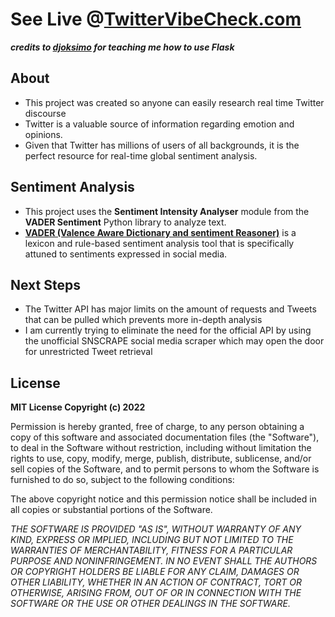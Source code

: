 # See Live @[TwitterVibeCheck.com](https://www.twittervibecheck.com)

***credits to [djoksimo](https://github.com/djoksimo) for teaching me how to use Flask***

## About
- This project was created so anyone can easily research real time Twitter discourse   
- Twitter is a valuable source of information regarding emotion and opinions.
- Given that Twitter has millions of users of all backgrounds, it is the perfect resource for real-time global sentiment analysis.

## Sentiment Analysis
- This project uses the **Sentiment Intensity Analyser** module from the **VADER Sentiment** Python library to analyze text. 
- **[VADER (Valence Aware Dictionary and sentiment Reasoner)](https://github.com/cjhutto/vaderSentiment)** is a lexicon and rule-based sentiment analysis tool that is specifically attuned to sentiments expressed in social media.

## Next Steps
- The Twitter API has major limits on the amount of requests and Tweets that can be pulled which prevents more in-depth analysis
- I am currently trying to eliminate the need for the official API by using the unofficial SNSCRAPE social media scraper which may open the door for unrestricted Tweet retrieval 

## License

**MIT License Copyright (c) 2022**

Permission is hereby granted, free of charge, to any person obtaining a copy
of this software and associated documentation files (the "Software"), to deal
in the Software without restriction, including without limitation the rights
to use, copy, modify, merge, publish, distribute, sublicense, and/or sell
copies of the Software, and to permit persons to whom the Software is
furnished to do so, subject to the following conditions:

The above copyright notice and this permission notice shall be included in all
copies or substantial portions of the Software.

*THE SOFTWARE IS PROVIDED "AS IS", WITHOUT WARRANTY OF ANY KIND, EXPRESS OR
IMPLIED, INCLUDING BUT NOT LIMITED TO THE WARRANTIES OF MERCHANTABILITY,
FITNESS FOR A PARTICULAR PURPOSE AND NONINFRINGEMENT. IN NO EVENT SHALL THE
AUTHORS OR COPYRIGHT HOLDERS BE LIABLE FOR ANY CLAIM, DAMAGES OR OTHER
LIABILITY, WHETHER IN AN ACTION OF CONTRACT, TORT OR OTHERWISE, ARISING FROM,
OUT OF OR IN CONNECTION WITH THE SOFTWARE OR THE USE OR OTHER DEALINGS IN THE
SOFTWARE.*